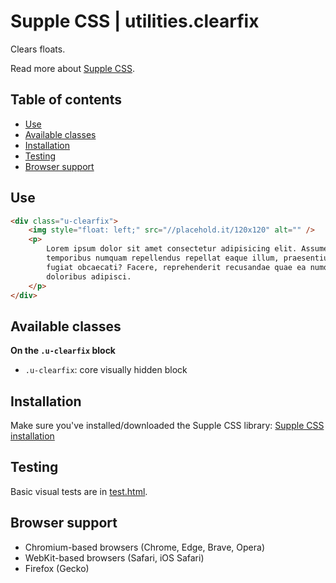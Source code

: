# Supple CSS | utilities.clearfix

Clears floats.

Read more about [Supple CSS](https://github.com/supple-css/supple).

## Table of contents

- [Use](#use)
- [Available classes](#available-classes)
- [Installation](#installation)
- [Testing](#testing)
- [Browser support](#browser-support)

## Use

```html
<div class="u-clearfix">
	<img style="float: left;" src="//placehold.it/120x120" alt="" />
	<p>
		Lorem ipsum dolor sit amet consectetur adipisicing elit. Assumenda
		temporibus numquam repellendus repellat eaque illum, praesentium facere iure
		fugiat obcaecati? Facere, reprehenderit recusandae quae ea numquam id ut
		doloribus adipisci.
	</p>
</div>
```

## Available classes

**On the `.u-clearfix` block**

- `.u-clearfix`: core visually hidden block

## Installation

Make sure you've installed/downloaded the Supple CSS library: [Supple CSS installation](../../#installation)

## Testing

Basic visual tests are in [test.html](https://supple-kit.github.io/supple-css/utilities/clearfix/test.html).

## Browser support

- Chromium-based browsers (Chrome, Edge, Brave, Opera)
- WebKit-based browsers (Safari, iOS Safari)
- Firefox (Gecko)
